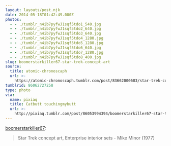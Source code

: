 ```yaml
---
layout: layouts/post.njk
date: 2014-05-18T01:42:49.000Z
photos:
  - - ./tumblr_n4ib7pyfwJ1sqf5tdo1_540.jpg
  - - ./tumblr_n4ib7pyfwJ1sqf5tdo2_640.jpg
  - - ./tumblr_n4ib7pyfwJ1sqf5tdo3_640.jpg
  - - ./tumblr_n4ib7pyfwJ1sqf5tdo4_1280.jpg
  - - ./tumblr_n4ib7pyfwJ1sqf5tdo5_1280.jpg
  - - ./tumblr_n4ib7pyfwJ1sqf5tdo6_640.jpg
  - - ./tumblr_n4ib7pyfwJ1sqf5tdo7_1280.jpg
  - - ./tumblr_n4ib7pyfwJ1sqf5tdo8_400.jpg
slug: boomerstarkiller67-star-trek-concept-art
source:
  title: atomic-chronoscaph
  url: >-
    https://atomic-chronoscaph.tumblr.com/post/83662000683/star-trek-concept-art-enterprise-interior-sets
tumblrid: 86062727258
type: photo
via:
  name: pixiaq
  title: Catbutt touchingmybutt
  url: >-
    http://pixiaq.tumblr.com/post/86053994394/boomerstarkiller67-star-trek-concept-art
---
```

<p><a class="tumblr_blog" href="http://boomerstarkiller67.tumblr.com/post/83662000683/star-trek-concept-art-enterprise-interior-sets">boomerstarkiller67</a>:</p>
<blockquote>
<p>Star Trek concept art, Enterprise interior sets - Mike Minor (1977)</p>
</blockquote>
